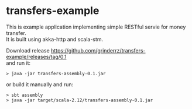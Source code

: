 # transfers-example

This is example application implementing simple RESTful servie for money transfer.  
It is built using akka-http and scala-stm.  

Download release https://github.com/grinderrz/transfers-example/releases/tag/0.1  
and run it:
```
> java -jar transfers-assembly-0.1.jar
```

or build it manually and run:
```
> sbt assembly
> java -jar target/scala-2.12/transfers-assembly-0.1.jar
```
